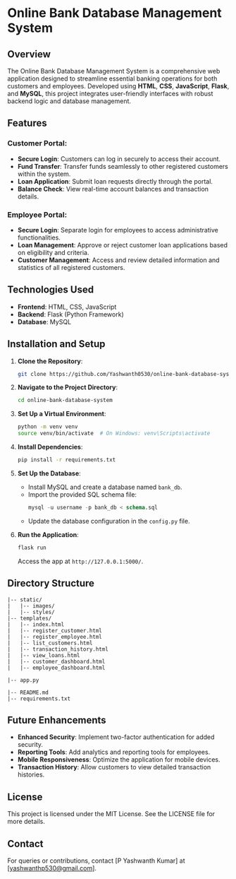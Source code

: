 # Online Bank Database Management System

## Overview
The Online Bank Database Management System is a comprehensive web application designed to streamline essential banking operations for both customers and employees. Developed using **HTML**, **CSS**, **JavaScript**, **Flask**, and **MySQL**, this project integrates user-friendly interfaces with robust backend logic and database management.

## Features

### Customer Portal:
- **Secure Login**: Customers can log in securely to access their account.
- **Fund Transfer**: Transfer funds seamlessly to other registered customers within the system.
- **Loan Application**: Submit loan requests directly through the portal.
- **Balance Check**: View real-time account balances and transaction details.

### Employee Portal:
- **Secure Login**: Separate login for employees to access administrative functionalities.
- **Loan Management**: Approve or reject customer loan applications based on eligibility and criteria.
- **Customer Management**: Access and review detailed information and statistics of all registered customers.

## Technologies Used
- **Frontend**: HTML, CSS, JavaScript
- **Backend**: Flask (Python Framework)
- **Database**: MySQL

## Installation and Setup
1. **Clone the Repository**:
   ```bash
   git clone https://github.com/Yashwanth0530/online-bank-database-system.git
   ```

2. **Navigate to the Project Directory**:
   ```bash
   cd online-bank-database-system
   ```

3. **Set Up a Virtual Environment**:
   ```bash
   python -m venv venv
   source venv/bin/activate  # On Windows: venv\Scripts\activate
   ```

4. **Install Dependencies**:
   ```bash
   pip install -r requirements.txt
   ```

5. **Set Up the Database**:
   - Install MySQL and create a database named `bank_db`.
   - Import the provided SQL schema file:
     ```sql
     mysql -u username -p bank_db < schema.sql
     ```
   - Update the database configuration in the `config.py` file.

6. **Run the Application**:
   ```bash
   flask run
   ```
   Access the app at `http://127.0.0.1:5000/`.

## Directory Structure
```
|-- static/
|   |-- images/
|   |-- styles/
|-- templates/
|   |-- index.html
|   |-- register_customer.html
|   |-- register_employee.html
|   |-- list_customers.html
|   |-- transaction_history.html
|   |-- view_loans.html
|   |-- customer_dashboard.html
|   |-- employee_dashboard.html

|-- app.py

|-- README.md
|-- requirements.txt
```

## Future Enhancements
- **Enhanced Security**: Implement two-factor authentication for added security.
- **Reporting Tools**: Add analytics and reporting tools for employees.
- **Mobile Responsiveness**: Optimize the application for mobile devices.
- **Transaction History**: Allow customers to view detailed transaction histories.

## License
This project is licensed under the MIT License. See the LICENSE file for more details.

## Contact
For queries or contributions, contact [P Yashwanth Kumar] at [yashwanthp530@gmail.com].
